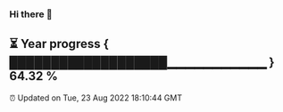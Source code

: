 ### Hi there 👋
⏳ Year progress { ███████████████████▁▁▁▁▁▁▁▁▁▁▁ } 64.32 %
---
⏰ Updated on Tue, 23 Aug 2022 18:10:44 GMT

